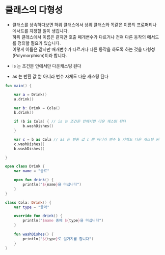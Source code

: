 # 클래스의 다형성

- 클래스를 상속하다보면 하위 클래스에서 상위 클래스와 똑같은 이름의 프로퍼티나 메서드를 지정할 일이 생깁니다.<br>
  하위 클래스에서 이름은 같지만 호출 매개변수가 다르거나 전혀 다른 동작의 메서드를 정의할 필요가 있습니다.<br>
  이렇게 이름은 같지만 매개변수가 다르거나 다른 동작을 하도록 하는 것을 다형성(Polymorphism)이라 합니다.

- is 는 조건문 안에서만 다운캐스팅 된다
- as 는 반환 값 뿐 아니라 변수 자체도 다운 캐스팅 된다
```kotlin
fun main() {

    var a = Drink()
    a.drink()

    var b: Drink = Cola()
    b.drink()

    if (b is Cola) { // is 는 조건문 안에서만 다운 캐스팅 된다
        b.washDishes()
    }

    var c = b as Cola // as 는 반환 값 c 뿐 아니라 변수 b 자체도 다운 캐스팅 된다
    c.washDishes()
    b.washDishes()

}

open class Drink {
    var name = "음료"

    open fun drink() {
        println("${name}을 마십니다")
    }
}

class Cola: Drink() {
    var type = "콜라"

    override fun drink() {
        println("$name 중에 ${type}을 마십니다")
    }
    
    fun washDishes() {
        println("${type}로 설거지를 합니다")
    }
}
```